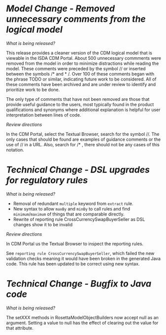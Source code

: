 # *Model Change - Removed unnecessary comments from the logical model*

_What is being released?_

This release provides a cleaner version of the CDM logical model that is viewable in the ISDA CDM Portal.  About 500 unnecessary commments were removed from the model in order to minimize distractions while reading the model.  These comments were preceded by the symbol // or inserted between the symbols /* and * /. Over 100 of these comments began with the phrase TODO or similar, indicating future work to be considered.  All of these comments have been archived and are under review to identify and prioritize work to be done.

The only type of comments that have not been removed are those that provide useful guidance to the users, most typically found in the product qualifications and synonyms where additional explanation is helpful for user interpretation between lines of code.

_Review directions_

In the CDM Portal, select the Textual Browser, search for the symbol //.  The only cases that should be found are examples of guidance comments or the use of // in a URL.  Also, search for /* , there should not be any cases of this notation.

# *Technical Change - DSL upgrades for regulatory rules*

_What is being released?_

* Removal of redundant ``multiple`` keyword from ``extract`` rule.
* New syntax to allow ``maxBy`` and ``minBy`` to call rules and find ``minimum``/``maximum`` of things that are comparable directly.
* Rewrite of reporting rule CrossCurrencySwapBuyerSeller as DSL changes show it to be invalid

_Review directions_

In CDM Portal us the Textual Browser to inspect the reporting rules. 

See `reporting rule CrossCurrencySwapBuyerSeller`, which failed the new validation checks meaning it would have been broken in the generated Java code. This rule has been updated to be correct using new syntax.

# *Technical Change - Bugfix to Java code*

_What is being released?_

The setXXX methods in RosettaModelObjectBuilders now accept null as an argument. Setting a value to null has the effect of clearing out the value for that attribute.
